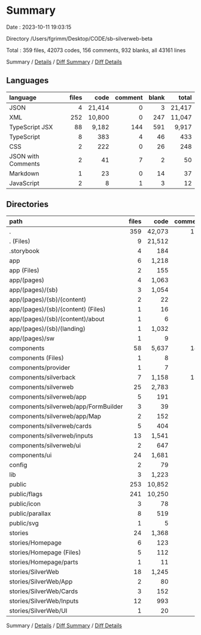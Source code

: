 # Summary

Date : 2023-10-11 19:03:15

Directory /Users/fgrimm/Desktop/CODE/sb-silverweb-beta

Total : 359 files,  42073 codes, 156 comments, 932 blanks, all 43161 lines

Summary / [Details](details.md) / [Diff Summary](diff.md) / [Diff Details](diff-details.md)

## Languages
| language | files | code | comment | blank | total |
| :--- | ---: | ---: | ---: | ---: | ---: |
| JSON | 4 | 21,414 | 0 | 3 | 21,417 |
| XML | 252 | 10,800 | 0 | 247 | 11,047 |
| TypeScript JSX | 88 | 9,182 | 144 | 591 | 9,917 |
| TypeScript | 8 | 383 | 4 | 46 | 433 |
| CSS | 2 | 222 | 0 | 26 | 248 |
| JSON with Comments | 2 | 41 | 7 | 2 | 50 |
| Markdown | 1 | 23 | 0 | 14 | 37 |
| JavaScript | 2 | 8 | 1 | 3 | 12 |

## Directories
| path | files | code | comment | blank | total |
| :--- | ---: | ---: | ---: | ---: | ---: |
| . | 359 | 42,073 | 156 | 932 | 43,161 |
| . (Files) | 9 | 21,512 | 9 | 21 | 21,542 |
| .storybook | 4 | 184 | 0 | 17 | 201 |
| app | 6 | 1,218 | 0 | 35 | 1,253 |
| app (Files) | 2 | 155 | 0 | 18 | 173 |
| app/(pages) | 4 | 1,063 | 0 | 17 | 1,080 |
| app/(pages)/(sb) | 3 | 1,054 | 0 | 15 | 1,069 |
| app/(pages)/(sb)/(content) | 2 | 22 | 0 | 4 | 26 |
| app/(pages)/(sb)/(content) (Files) | 1 | 16 | 0 | 2 | 18 |
| app/(pages)/(sb)/(content)/about | 1 | 6 | 0 | 2 | 8 |
| app/(pages)/(sb)/(landing) | 1 | 1,032 | 0 | 11 | 1,043 |
| app/(pages)/sw | 1 | 9 | 0 | 2 | 11 |
| components | 58 | 5,637 | 145 | 415 | 6,197 |
| components (Files) | 1 | 8 | 0 | 2 | 10 |
| components/provider | 1 | 7 | 0 | 3 | 10 |
| components/silverback | 7 | 1,158 | 130 | 41 | 1,329 |
| components/silverweb | 25 | 2,783 | 12 | 129 | 2,924 |
| components/silverweb/app | 5 | 191 | 6 | 19 | 216 |
| components/silverweb/app/FormBuilder | 3 | 39 | 0 | 10 | 49 |
| components/silverweb/app/Map | 2 | 152 | 6 | 9 | 167 |
| components/silverweb/cards | 5 | 404 | 0 | 15 | 419 |
| components/silverweb/inputs | 13 | 1,541 | 2 | 84 | 1,627 |
| components/silverweb/ui | 2 | 647 | 4 | 11 | 662 |
| components/ui | 24 | 1,681 | 3 | 240 | 1,924 |
| config | 2 | 79 | 0 | 4 | 83 |
| lib | 3 | 1,223 | 0 | 4 | 1,227 |
| public | 253 | 10,852 | 0 | 248 | 11,100 |
| public/flags | 241 | 10,250 | 0 | 237 | 10,487 |
| public/icon | 3 | 78 | 0 | 3 | 81 |
| public/parallax | 8 | 519 | 0 | 8 | 527 |
| public/svg | 1 | 5 | 0 | 0 | 5 |
| stories | 24 | 1,368 | 2 | 188 | 1,558 |
| stories/Homepage | 6 | 123 | 2 | 35 | 160 |
| stories/Homepage (Files) | 5 | 112 | 2 | 29 | 143 |
| stories/Homepage/parts | 1 | 11 | 0 | 6 | 17 |
| stories/SilverWeb | 18 | 1,245 | 0 | 153 | 1,398 |
| stories/SilverWeb/App | 2 | 80 | 0 | 15 | 95 |
| stories/SilverWeb/Cards | 3 | 152 | 0 | 18 | 170 |
| stories/SilverWeb/Inputs | 12 | 993 | 0 | 114 | 1,107 |
| stories/SilverWeb/UI | 1 | 20 | 0 | 6 | 26 |

Summary / [Details](details.md) / [Diff Summary](diff.md) / [Diff Details](diff-details.md)